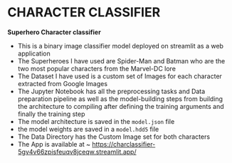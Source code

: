 # CHARACTER CLASSIFIER
**Superhero Character classifier**
- This is a binary image classifier model deployed on streamlit as a web application
- The Superheroes I have used are Spider-Man and Batman who are the two most popular characters from the Marvel-DC lore
- The Dataset I have used is a custom set of Images for each character extracted from Google Images
- The Jupyter Notebook has all the preprocessing tasks and Data preparation pipeline as well as the model-building steps from building the architecture to compiling after defining the training arguments and finally the training step
- The model architecture is saved in the  `model.json` file
- the model weights are saved in a `model.hdd5` file
- The Data Directory has the Custom Image set for both characters
- The App is available at ~ https://charclassifier-5gv4v66zpisfeuqv8jceqw.streamlit.app/

